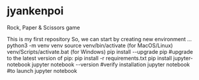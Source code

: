 # jyankenpoi
Rock, Paper &amp; Scissors game

This is my first repository
So, we can start by creating new environment
...
python3 -m venv venv
source venv/bin/activate (for MacOS/Linux)
venv/Scripts/activate.bat (for Windows)
pip install --upgrade pip #upgrade to the latest version of pip:
pip install -r requirements.txt
pip install jupyter-notebook
jupyter notebook --version #verify installation
jupyter notebook #to launch jupyter notebook
```
